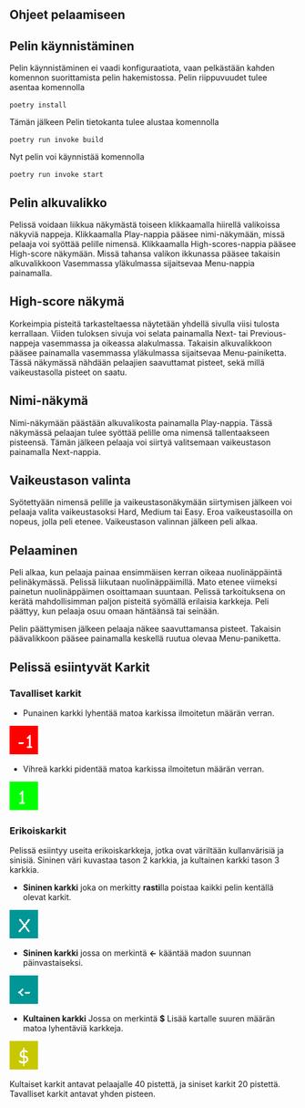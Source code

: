 ## Ohjeet pelaamiseen

## Pelin käynnistäminen
Pelin käynnistäminen ei vaadi konfiguraatiota, vaan pelkästään kahden komennon suorittamista pelin hakemistossa.
Pelin riippuvuudet tulee asentaa komennolla
```
poetry install
```
Tämän jälkeen Pelin tietokanta tulee alustaa komennolla
```
poetry run invoke build
```
Nyt pelin voi käynnistää komennolla
```
poetry run invoke start
```

## Pelin alkuvalikko
Pelissä voidaan liikkua näkymästä toiseen klikkaamalla hiirellä valikoissa näkyviä nappeja. Klikkaamalla Play-nappia pääsee nimi-näkymään, missä pelaaja voi syöttää pelille nimensä. Klikkaamalla High-scores-nappia pääsee High-score näkymään. Missä tahansa valikon ikkunassa pääsee takaisin alkuvalikkoon Vasemmassa yläkulmassa sijaitsevaa Menu-nappia painamalla.

## High-score näkymä
Korkeimpia pisteitä tarkasteltaessa näytetään yhdellä sivulla viisi tulosta kerrallaan. Viiden tuloksen sivuja voi selata painamalla Next- tai Previous-nappeja vasemmassa ja oikeassa alakulmassa. Takaisin alkuvalikkoon pääsee painamalla vasemmassa yläkulmassa sijaitsevaa Menu-painiketta. Tässä näkymässä nähdään pelaajien saavuttamat pisteet, sekä millä vaikeustasolla pisteet on saatu.

## Nimi-näkymä
Nimi-näkymään päästään alkuvalikosta painamalla Play-nappia. Tässä näkymässä pelaajan tulee syöttää pelille oma nimensä tallentaakseen pisteensä. Tämän jälkeen pelaaja voi siirtyä valitsemaan vaikeustason painamalla Next-nappia.

## Vaikeustason valinta
Syötettyään nimensä pelille ja vaikeustasonäkymään siirtymisen jälkeen voi pelaaja valita vaikeustasoksi Hard, Medium tai Easy. Eroa vaikeustasoilla on nopeus, jolla peli etenee. Vaikeustason valinnan jälkeen peli alkaa.

## Pelaaminen
Peli alkaa, kun pelaaja painaa ensimmäisen kerran oikeaa nuolinäppäintä pelinäkymässä. Pelissä liikutaan nuolinäppäimillä. Mato etenee viimeksi painetun nuolinäppäimen osoittamaan suuntaan. Pelissä tarkoituksena on kerätä mahdollisimman paljon pisteitä syömällä erilaisia karkkeja. Peli päättyy, kun pelaaja osuu omaan häntäänsä tai seinään.

Pelin päättymisen jälkeen pelaaja näkee saavuttamansa pisteet. Takaisin päävalikkoon pääsee painamalla keskellä ruutua olevaa Menu-paniketta.

## Pelissä esiintyvät Karkit

### Tavalliset karkit
- Punainen karkki lyhentää matoa karkissa ilmoitetun määrän verran.

![DefaultTreat](./kuvat/negative_default_treat.png)

- Vihreä karkki pidentää matoa karkissa ilmoitetun määrän verran.

![DefaultTreat](./kuvat/positive_default_treat.png)

### Erikoiskarkit
Pelissä esiintyy useita erikoiskarkkeja, jotka ovat väriltään kullanvärisiä ja sinisiä. Sininen väri kuvastaa tason 2 karkkia, ja kultainen karkki tason 3 karkkia.
- **Sininen karkki** joka on merkitty **rasti**lla poistaa kaikki pelin kentällä olevat karkit.

![PurgeTreat](./kuvat/purge_treat.png)

- **Sininen karkki** jossa on merkintä **<-** kääntää madon suunnan päinvastaiseksi.

![ReverseTreat](./kuvat/reverse_treat.png)

- **Kultainen karkki** Jossa on merkintä **$** Lisää kartalle suuren määrän matoa lyhentäviä karkkeja.

![FloodTreat](./kuvat/flood_treat.png)

Kultaiset karkit antavat pelaajalle 40 pistettä, ja siniset karkit 20 pistettä. Tavalliset karkit antavat yhden pisteen.




